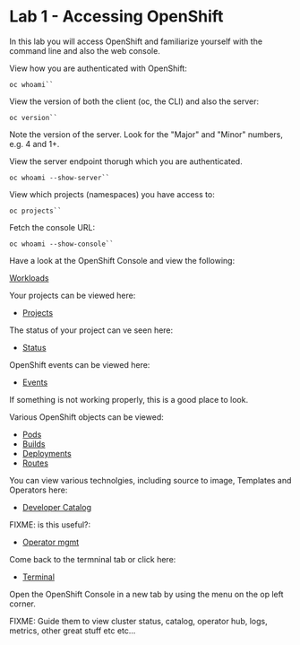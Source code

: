 # Lab 1 - Accessing OpenShift 

In this lab you will access OpenShift and familiarize yourself with the command line and also the web console. 

View how you are authenticated with OpenShift:

```execute
oc whoami``
```

View the version of both the client (oc, the CLI) and also the server:

```execute
oc version``
```

Note the version of the server. Look for the "Major" and "Minor" numbers, e.g. 4 and 1+.


View the server endpoint thorugh which you are authenticated.

```execute
oc whoami --show-server``
```

View which projects (namespaces) you have access to:

```execute
oc projects``
```

Fetch the console URL:

```execute
oc whoami --show-console``
```

Have a look at the OpenShift Console and view the following:

[Workloads](%console_url%/k8s/cluster/projects/%project_namespace%/workloads)

Your projects can be viewed here:

* [Projects](%console_url%) 

The status of your project can ve seen here:

* [Status](%console_url%/overview/ns/%project_namespace%)

OpenShift events can be viewed here:

* [Events](%console_url%/k8s/ns/%project_namespace%/events)

If something is not working properly, this is a good place to look.

Various OpenShift objects can be viewed:

* [Pods](%console_url%/k8s/ns/%project_namespace%/pods) 
* [Builds](%console_url%/k8s/ns/%project_namespace%/buildconfigs)
* [Deployments](%console_url%/k8s/ns/%project_namespace%/deploymentconfigs)
* [Routes](%console_url%/k8s/ns/%project_namespace%/routes) 

You can view various technolgies, including source to image, Templates and Operators here:

* [Developer Catalog](%console_url%/catalog/ns/%project_namespace%)

FIXME: is this useful?:
* [Operator mgmt](%console_url%/operatormanagement/ns/%project_namespace%)

Come back to the termninal tab or click here:

* [Terminal](%terminal_url%)

Open the OpenShift Console in a new tab by using the menu on the op left corner.

FIXME: Guide them to view cluster status, catalog, operator hub, logs, metrics, other great stuff etc etc...


